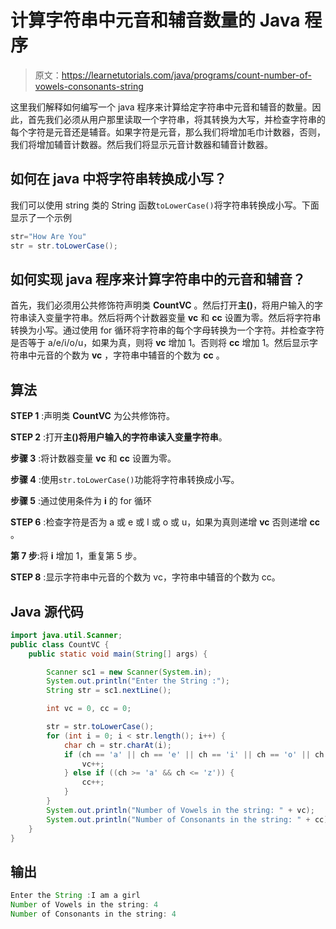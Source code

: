 # 计算字符串中元音和辅音数量的 Java 程序

> 原文：<https://learnetutorials.com/java/programs/count-number-of-vowels-consonants-string>

这里我们解释如何编写一个 java 程序来计算给定字符串中元音和辅音的数量。因此，首先我们必须从用户那里读取一个字符串，将其转换为大写，并检查字符串的每个字符是元音还是辅音。如果字符是元音，那么我们将增加毛巾计数器，否则，我们将增加辅音计数器。然后我们将显示元音计数器和辅音计数器。

## 如何在 java 中将字符串转换成小写？

我们可以使用 string 类的 String 函数`toLowerCase()`将字符串转换成小写。下面显示了一个示例

```java
str="How Are You"
str = str.toLowerCase(); 

```

## 如何实现 java 程序来计算字符串中的元音和辅音？

首先，我们必须用公共修饰符声明类 **CountVC** 。然后打开**主()**，将用户输入的字符串读入变量字符串。然后将两个计数器变量 **vc** 和 **cc** 设置为零。然后将字符串转换为小写。通过使用 for 循环将字符串的每个字母转换为一个字符。并检查字符是否等于 a/e/i/o/u，如果为真，则将 **vc** 增加 1。否则将 **cc** 增加 1。然后显示字符串中元音的个数为 **vc** ，字符串中辅音的个数为 **cc** 。

## 算法

**STEP 1** :声明类 **CountVC** 为公共修饰符。

**STEP 2** :打开**主()**将用户输入的字符串读入变量**字符串**。

**步骤 3** :将计数器变量 **vc** 和 **cc** 设置为零。

**步骤 4** :使用`str.toLowerCase()`功能将字符串转换成小写。

**步骤 5** :通过使用条件为 **i** 的 for 循环

**STEP 6** :检查字符是否为 a 或 e 或 I 或 o 或 u，如果为真则递增 **vc** 否则递增 **cc** 。

**第 7 步**:将 **i** 增加 1，重复第 5 步。

**STEP 8** :显示字符串中元音的个数为 vc，字符串中辅音的个数为 cc。

## Java 源代码

```java
import java.util.Scanner;
public class CountVC {
    public static void main(String[] args) {

        Scanner sc1 = new Scanner(System.in);
        System.out.println("Enter the String :");
        String str = sc1.nextLine();

        int vc = 0, cc = 0;

        str = str.toLowerCase();
        for (int i = 0; i < str.length(); i++) {
            char ch = str.charAt(i);
            if (ch == 'a' || ch == 'e' || ch == 'i' || ch == 'o' || ch == 'u') {
                vc++;
            } else if ((ch >= 'a' && ch <= 'z')) {
                cc++;
            }
        }
        System.out.println("Number of Vowels in the string: " + vc);
        System.out.println("Number of Consonants in the string: " + cc);
    }
}

```

## 输出

```java
Enter the String :I am a girl
Number of Vowels in the string: 4
Number of Consonants in the string: 4
```